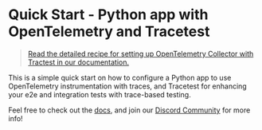 # Quick Start - Python app with OpenTelemetry and Tracetest

> [Read the detailed recipe for setting up OpenTelemetry Collector with Tractest in our documentation.](https://docs.tracetest.io/examples-tutorials/recipes/running-tracetest-without-a-trace-data-store)

This is a simple quick start on how to configure a Python app to use OpenTelemetry instrumentation with traces, and Tracetest for enhancing your e2e and integration tests with trace-based testing.

Feel free to check out the [docs](https://docs.tracetest.io/), and join our [Discord Community](https://discord.gg/8MtcMrQNbX) for more info!
